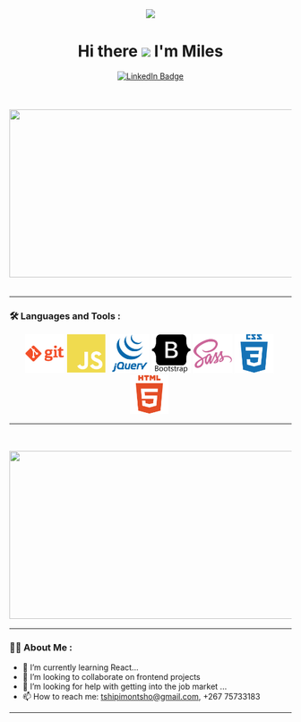 <div id="header" align="center">
  <img src="https://media.giphy.com/media/ibE2G1af8aMZG/giphy.gif" width="100"/>
  <h1>
    Hi there
    <img src="https://media.giphy.com/media/QuhfLAWmsrjP2HKtdf/giphy.gif" width="30px"/>
    I'm Miles
  </h1>
  
  <div id="badges">
    <a href="https://www.linkedin.com/in/miles-mosweu09">
      <img src="https://img.shields.io/badge/LinkedIn-blue?style=for-the-badge&logo=linkedin&logoColor=white" alt="LinkedIn Badge"/>
    </a>
  </div>
  <img src="https://komarev.com/ghpvc/?username=Timbar09&style=flat-square&color=orange" alt=""/>
</div>
<br/>
<br/>

<div align="center">
  <img src="https://media.giphy.com/media/2z6x8UzzCdBBu/giphy.gif" width="600" height="300"/>
</div>
<br/>

---

### :hammer_and_wrench: Languages and Tools :

<div align="center">
  <img src="https://github.com/devicons/devicon/blob/master/icons/git/git-plain-wordmark.svg" margin-right="50" title="Git" **alt="Git" width="70" height="70"/>
  <img src="https://github.com/devicons/devicon/blob/master/icons/javascript/javascript-plain.svg" title="JavaScript" alt="JavaScript" width="70" height="70"/>&nbsp;
  <img src="https://github.com/devicons/devicon/blob/master/icons/jquery/jquery-plain-wordmark.svg" title="jQuery" **alt="jQuery" width="70" height="70"/>
  <img src="https://github.com/devicons/devicon/blob/master/icons/bootstrap/bootstrap-plain-wordmark.svg" title="Bootstrap" **alt="Bootstrap" width="70" height="70"/>
  <img src="https://github.com/devicons/devicon/blob/master/icons/sass/sass-original.svg" title="sass" **alt="sass" width="70" height="70"/>
  <img src="https://github.com/devicons/devicon/blob/master/icons/css3/css3-plain-wordmark.svg"  title="CSS3" alt="CSS" width="70" height="70"/>&nbsp;
  <img src="https://github.com/devicons/devicon/blob/master/icons/html5/html5-plain-wordmark.svg" title="HTML5" alt="HTML" width="70" height="70"/>&nbsp;
</div>

---
<br/>
<br/>

<div align="center">
  <img src="https://media.giphy.com/media/Y4ak9Ki2GZCbJxAnJD/giphy.gif" width="600" height="300"/>
</div>

---

### :man_technologist: About Me :

  - 🌱 I’m currently learning React...
  - 👯 I’m looking to collaborate on frontend projects
  - 🤔 I’m looking for help with getting into the job market ...
  - 📫 How to reach me: tshipimontsho@gmail.com, +267 75733183


---
